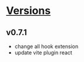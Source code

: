 # [Versions](https://github.com/Tracktor/treege/releases)

## v0.7.1
- change all hook extension
- update vite plugin react
